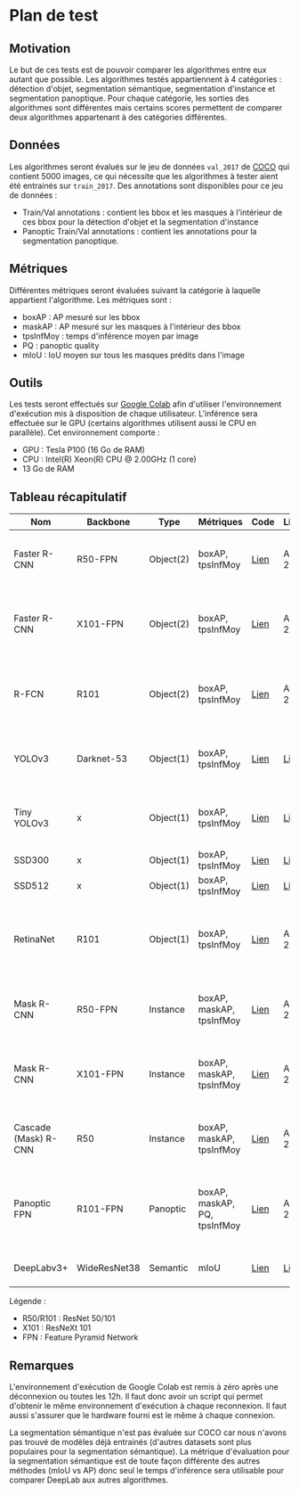 # Plan de test

## Motivation

Le but de ces tests est de pouvoir comparer les algorithmes entre eux autant que possible. Les algorithmes testés appartiennent à 4 catégories : détection d'objet, segmentation sémantique, segmentation d'instance et segmentation panoptique. Pour chaque catégorie, les sorties des algorithmes sont différentes mais certains scores permettent de comparer deux algorithmes appartenant à des catégories différentes.

## Données

Les algorithmes seront évalués sur le jeu de données `val_2017` de [COCO](http://cocodataset.org/#download) qui contient 5000 images, ce qui nécessite que les algorithmes à tester aient été entrainés sur `train_2017`. Des annotations sont disponibles pour ce jeu de données :

- Train/Val annotations : contient les bbox et les masques à l'intérieur de ces bbox pour la détection d'objet et la segmentation d'instance 
- Panoptic Train/Val annotations : contient les annotations pour la segmentation panoptique.

## Métriques

Différentes métriques seront évaluées suivant la catégorie à laquelle appartient l'algorithme. Les métriques sont :

- boxAP : AP mesuré sur les bbox
- maskAP : AP mesuré sur les masques à l'intérieur des bbox
- tpsInfMoy : temps d'inférence moyen par image
- PQ : panoptic quality
- mIoU : IoU moyen sur tous les masques prédits dans l'image

## Outils

Les tests seront effectués sur [Google Colab](colab.research.google.com/) afin d'utiliser l'environnement d'exécution mis à disposition de chaque utilisateur.
L'inférence sera effectuée sur le GPU (certains algorithmes utilisent aussi le CPU en parallèle). Cet environnement comporte :

- GPU : Tesla P100 (16 Go de RAM)
- CPU : Intel(R) Xeon(R) CPU @ 2.00GHz (1 core)
- 13 Go de RAM

## Tableau récapitulatif

| Nom                  | Backbone     | Type      | Métriques                    | Code                                                                                      | Licence                                                             | Notes                                                          |
|----------------------|--------------|-----------|------------------------------|-------------------------------------------------------------------------------------------|---------------------------------------------------------------------|----------------------------------------------------------------|
| Faster R-CNN         | R50-FPN      | Object(2) | boxAP, tpsInfMoy             | [Lien](https://github.com/facebookresearch/detectron2/blob/master/MODEL_ZOO.md )                  | Apache 2.0                                                          | Le plus rapide de detectron2 (prendre lr sched x3)             |
| Faster R-CNN         | X101-FPN     | Object(2) | boxAP, tpsInfMoy             | [Lien](https://github.com/facebookresearch/detectron2/blob/master/MODEL_ZOO.md)                   | Apache 2.0                                                          | Le plus performant de detectron2 (prendre lr sched x3)         |
| R-FCN                | R101         | Object(2) | boxAP, tpsInfMoy             | [Lien](https://github.com/IntelAI/models/tree/master/benchmarks/object_detection/tensorflow/rfcn) | Apache 2.0                                                          | Prendre le modèle avec précision int8 (plus rapide)            |
| YOLOv3               | Darknet-53   | Object(1) | boxAP, tpsInfMoy             | [Lien](https://pjreddie.com/darknet/yolo/)                                                        | [Lien](https://github.com/pjreddie/darknet/blob/master/LICENSE)             | Attention, entrainé sur COCO train+val 2014                    |
| Tiny YOLOv3          | x            | Object(1) | boxAP, tpsInfMoy             | [Lien](https://pjreddie.com/darknet/yolo/)                                                        | [Lien](https://github.com/pjreddie/darknet/blob/master/LICENSE)             | Attention, entrainé sur COCO train+val 2014                    |
| SSD300               | x            | Object(1) | boxAP, tpsInfMoy             | [Lien](https://github.com/weiliu89/caffe/tree/ssd)                                                | [Lien](https://github.com/weiliu89/caffe/blob/master/LICENSE)               |                                                                |
| SSD512               | x            | Object(1) | boxAP, tpsInfMoy             | [Lien](https://github.com/weiliu89/caffe/tree/ssd)                                                | [Lien](https://github.com/weiliu89/caffe/blob/master/LICENSE)               |                                                                |
| RetinaNet            | R101         | Object(1) | boxAP, tpsInfMoy             | [Lien](https://github.com/facebookresearch/detectron2/blob/master/MODEL_ZOO.md)                   | Apache 2.0                                                          | Pas de test avec R50 car les temps d'inférence sont similaires |
| Mask R-CNN           | R50-FPN      | Instance  | boxAP, maskAP, tpsInfMoy     | [Lien](https://github.com/facebookresearch/detectron2/blob/master/MODEL_ZOO.md)                   | Apache 2.0                                                          | Le plus rapide de detectron2 (prendre lr sched x3)             |
| Mask R-CNN           | X101-FPN     | Instance  | boxAP, maskAP, tpsInfMoy     | [Lien](https://github.com/facebookresearch/detectron2/blob/master/MODEL_ZOO.md)                   | Apache 2.0                                                          | Le plus performant de detectron2 (prendre lr sched x3)         |
| Cascade (Mask) R-CNN | R50          | Instance  | boxAP, maskAP, tpsInfMoy     | [Lien](https://github.com/facebookresearch/detectron2/blob/master/MODEL_ZOO.md)                   | Apache 2.0                                                          | Choisir class agnostic bbox reg: true                          |
| Panoptic FPN         | R101-FPN     | Panoptic  | boxAP, maskAP, PQ, tpsInfMoy | [Lien](https://github.com/facebookresearch/detectron2/blob/master/MODEL_ZOO.md)                   | Apache 2.0                                                          | Pas de test avec R50 car les temps d'inférence sont similaires |
| DeepLabv3+           | WideResNet38 | Semantic  | mIoU                         | [Lien](https://github.com/NVIDIA/semantic-segmentation )                                          | [Lien](https://github.com/NVIDIA/semantic-segmentation/blob/master/LICENSE) | A tester sur cityscape                                         |

Légende :

- R50/R101 : ResNet 50/101
- X101 : ResNeXt 101
- FPN : Feature Pyramid Network

## Remarques

L'environnement d'exécution de Google Colab est remis à zéro après une déconnexion ou toutes les 12h. Il faut donc avoir un script qui permet d'obtenir le même environnement d'exécution à chaque reconnexion. Il faut aussi s'assurer que le hardware fourni est le même à chaque connexion.

La segmentation sémantique n'est pas évaluée sur COCO car nous n'avons pas trouvé de modèles déjà entrainés (d'autres datasets sont plus populaires pour la segmentation sémantique). La métrique d'évaluation pour la segmentation sémantique est de toute façon différente des autres méthodes (mIoU vs AP) donc seul le temps d'inférence sera utilisable pour comparer DeepLab aux autres algorithmes.
